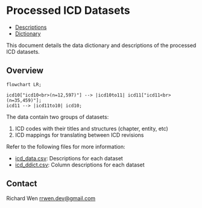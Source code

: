 # Processed ICD Datasets

* [Descriptions](icd_data.csv)
* [Dictionary](icd_ddict.csv)

This document details the data dictionary and descriptions of the processed ICD datasets.

## Overview

```mermaid
flowchart LR;

icd10["icd10<br>(n=12,597)"] --> |icd10to11| icd11["icd11<br>(n=35,459)"];
icd11 --> |icd11to10| icd10;
```

The data contain two groups of datasets:

1. ICD codes with their titles and structures (chapter, entity, etc)
2. ICD mappings for translating between ICD revisions

Refer to the following files for more information:

* [icd_data.csv](icd_data.csv): Descriptions for each dataset
* [icd_ddict.csv](icd_ddict.csv): Column descriptions for each dataset

## Contact

Richard Wen <rrwen.dev@gmail.com>
